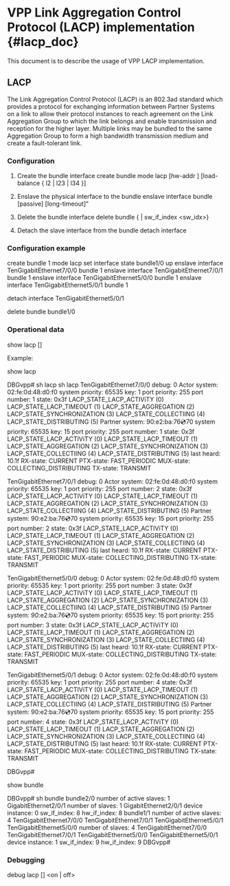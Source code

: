 # VPP Link Aggregation Control Protocol (LACP) implementation    {#lacp_doc}

This document is to describe the usage of VPP LACP implementation.


## LACP

The Link Aggregation Control Protocol (LACP) is an 802.3ad standard which
provides a protocol for exchanging information between Partner Systems on a
link to allow their protocol instances to reach agreement on the Link Aggregation
Group to which the link belongs and enable transmission and reception for the
higher layer. Multiple links may be bundled to the same Aggregation Group to form
a high bandwidth transmission medium and create a fault-tolerant link.


### Configuration

1. Create the bundle interface
create bundle <id> mode lacp [hw-addr <mac-address>] [load-balance { l2 | l23 | l34 }]

2. Enslave the physical interface to the bundle
enslave interface <interface> bundle <id> [passive] [long-timeout]"

3. Delete the bundle interface
delete bundle {<interface> | sw_if_index <sw_idx>}

4. Detach the slave interface from the bundle
detach interface <interface>

### Configuration example

create bundle 1 mode lacp
set interface state bundle1/0 up
enslave interface TenGigabitEthernet7/0/0 bundle 1
enslave interface TenGigabitEthernet7/0/1 bundle 1
enslave interface TenGigabitEthernet5/0/0 bundle 1
enslave interface TenGigabitEthernet5/0/1 bundle 1

detach interface TenGigabitEthernet5/0/1

delete bundle bundle1/0

### Operational data

show lacp [<interface>]

Example:

show lacp


DBGvpp# sh lacp
sh lacp
  TenGigabitEthernet7/0/0
    debug: 0
    Actor
      system: 02:fe:0d:48:d0:f0
      system priority: 65535
      key: 1
      port priority: 255
      port number: 1
      state: 0x3f
        LACP_STATE_LACP_ACTIViTY (0)
        LACP_STATE_LACP_TIMEOUT (1)
        LACP_STATE_AGGREGATION (2)
        LACP_STATE_SYNCHRONIZATION (3)
        LACP_STATE_COLLECTIING (4)
        LACP_STATE_DISTRIBUTING (5)
    Partner
      system: 90:e2:ba:76:cd:70
      system priority: 65535
      key: 15
      port priority: 255
      port number: 1
      state: 0x3f
        LACP_STATE_LACP_ACTIViTY (0)
        LACP_STATE_LACP_TIMEOUT (1)
        LACP_STATE_AGGREGATION (2)
        LACP_STATE_SYNCHRONIZATION (3)
        LACP_STATE_COLLECTIING (4)
        LACP_STATE_DISTRIBUTING (5)
      last heard: 10.1f
    RX-state: CURRENT
    PTX-state: FAST_PERIODIC
    MUX-state: COLLECTING_DISTRIBUTING
    TX-state: TRANSMIT

  TenGigabitEthernet7/0/1
    debug: 0
    Actor
      system: 02:fe:0d:48:d0:f0
      system priority: 65535
      key: 1
      port priority: 255
      port number: 2
      state: 0x3f
        LACP_STATE_LACP_ACTIViTY (0)
        LACP_STATE_LACP_TIMEOUT (1)
        LACP_STATE_AGGREGATION (2)
        LACP_STATE_SYNCHRONIZATION (3)
        LACP_STATE_COLLECTIING (4)
        LACP_STATE_DISTRIBUTING (5)
    Partner
      system: 90:e2:ba:76:cd:70
      system priority: 65535
      key: 15
      port priority: 255
      port number: 2
      state: 0x3f
        LACP_STATE_LACP_ACTIViTY (0)
        LACP_STATE_LACP_TIMEOUT (1)
        LACP_STATE_AGGREGATION (2)
        LACP_STATE_SYNCHRONIZATION (3)
        LACP_STATE_COLLECTIING (4)
        LACP_STATE_DISTRIBUTING (5)
      last heard: 10.1f
    RX-state: CURRENT
    PTX-state: FAST_PERIODIC
    MUX-state: COLLECTING_DISTRIBUTING
    TX-state: TRANSMIT

  TenGigabitEthernet5/0/0
    debug: 0
    Actor
      system: 02:fe:0d:48:d0:f0
      system priority: 65535
      key: 1
      port priority: 255
      port number: 3
      state: 0x3f
        LACP_STATE_LACP_ACTIViTY (0)
        LACP_STATE_LACP_TIMEOUT (1)
        LACP_STATE_AGGREGATION (2)
        LACP_STATE_SYNCHRONIZATION (3)
        LACP_STATE_COLLECTIING (4)
        LACP_STATE_DISTRIBUTING (5)
    Partner
      system: 90:e2:ba:76:cd:70
      system priority: 65535
      key: 15
      port priority: 255
      port number: 3
      state: 0x3f
        LACP_STATE_LACP_ACTIViTY (0)
        LACP_STATE_LACP_TIMEOUT (1)
        LACP_STATE_AGGREGATION (2)
        LACP_STATE_SYNCHRONIZATION (3)
        LACP_STATE_COLLECTIING (4)
        LACP_STATE_DISTRIBUTING (5)
      last heard: 10.1f
    RX-state: CURRENT
    PTX-state: FAST_PERIODIC
    MUX-state: COLLECTING_DISTRIBUTING
    TX-state: TRANSMIT

  TenGigabitEthernet5/0/1
    debug: 0
    Actor
      system: 02:fe:0d:48:d0:f0
      system priority: 65535
      key: 1
      port priority: 255
      port number: 4
      state: 0x3f
        LACP_STATE_LACP_ACTIViTY (0)
        LACP_STATE_LACP_TIMEOUT (1)
        LACP_STATE_AGGREGATION (2)
        LACP_STATE_SYNCHRONIZATION (3)
        LACP_STATE_COLLECTIING (4)
        LACP_STATE_DISTRIBUTING (5)
    Partner
      system: 90:e2:ba:76:cd:70
      system priority: 65535
      key: 15
      port priority: 255
      port number: 4
      state: 0x3f
        LACP_STATE_LACP_ACTIViTY (0)
        LACP_STATE_LACP_TIMEOUT (1)
        LACP_STATE_AGGREGATION (2)
        LACP_STATE_SYNCHRONIZATION (3)
        LACP_STATE_COLLECTIING (4)
        LACP_STATE_DISTRIBUTING (5)
      last heard: 10.1f
    RX-state: CURRENT
    PTX-state: FAST_PERIODIC
    MUX-state: COLLECTING_DISTRIBUTING
    TX-state: TRANSMIT

DBGvpp#

show bundle


DBGvpp# sh bundle
bundle2/0
  number of active slaves: 1
    GigabitEthernet2/0/1
  number of slaves: 1
    GigabitEthernet2/0/1
  device instance: 0
  sw_if_index: 8
  hw_if_index: 8
bundle1/1
  number of active slaves: 4
    TenGigabitEthernet7/0/0
    TenGigabitEthernet7/0/1
    TenGigabitEthernet5/0/1
    TenGigabitEthernet5/0/0
  number of slaves: 4
    TenGigabitEthernet7/0/0
    TenGigabitEthernet7/0/1
    TenGigabitEthernet5/0/0
    TenGigabitEthernet5/0/1
  device instance: 1
  sw_if_index: 9
  hw_if_index: 9
DBGvpp#

### Debugging

debug lacp [<interface>] <on | off>